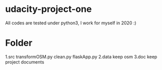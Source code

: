 # udacity-project-one
All codes are tested under python3, I work for myself in 2020 :)

# Folder
1.src
 transformOSM.py
 clean.py
 flaskApp.py
2.data
 keep osm
3.doc
 keep project documents

